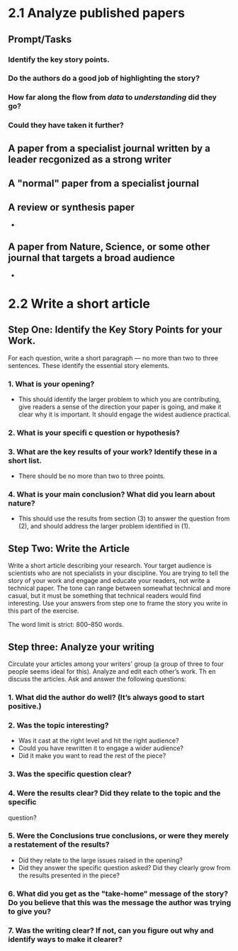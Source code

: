 # 2.1 Analyze published papers
## Prompt/Tasks
### Identify the key story points.
### Do the authors do a good job of highlighting the story?
### How far along the flow from *data* to *understanding* did they go?
### Could they have taken it further? 

## A paper from a specialist journal written by a leader recgonized as a strong writer


## A "normal" paper from a specialist journal


## A review or synthesis paper
  * 

## A paper from Nature, Science, or some other journal that targets a broad audience
  * 
  

# 2.2 Write a short article

## Step One: Identify the Key Story Points for your Work.

For each question, write a short paragraph — no more than two to three sentences. These
identify the essential story elements.

### 1. What is your opening? 
  * This should identify the larger problem to which you are contributing, give readers a sense of the direction your paper is going, 
    and make it clear why it is important. It should engage the widest audience practical.

### 2. What is your specifi c question or hypothesis?

### 3. What are the key results of your work? Identify these in a short list. 
  * There should be no more than two to three points.

### 4. What is your main conclusion? What did you learn about nature? 
* This should use the results from section (3) to answer the question from (2), and
should address the larger problem identified in (1).

## Step Two: Write the Article

Write a short article describing your research. Your target audience is scientists
who are not specialists in your discipline. You are trying to tell the story of your
work and engage and educate your readers, not write a technical paper. The tone
can range between somewhat technical and more casual, but it must be something
that technical readers would find interesting. Use your answers from step one to
frame the story you write in this part of the exercise.

The word limit is strict: 800–850 words.

## Step three: Analyze your writing

Circulate your articles among your writers' group (a group of three to four people
seems ideal for this). Analyze and edit each other’s work. Th en discuss the articles.
Ask and answer the following questions:

### 1. What did the author do well? (It’s always good to start positive.)

### 2. Was the topic interesting? 
* Was it cast at the right level and hit the right audience? 
* Could you have rewritten it to engage a wider audience? 
* Did it make you want to read the rest of the piece?

### 3. Was the specific question clear?

### 4. Were the results clear? Did they relate to the topic and the specific
question?

### 5. Were the Conclusions true conclusions, or were they merely a restatement of the results? 
* Did they relate to the large issues raised in the opening?
* Did they answer the specific question asked? Did they clearly grow from the results presented in the piece?

### 6. What did you get as the "take-home" message of the story? Do you believe that this was the message the author was trying to give you?

### 7. Was the writing clear? If not, can you figure out why and identify ways to make it clearer?
